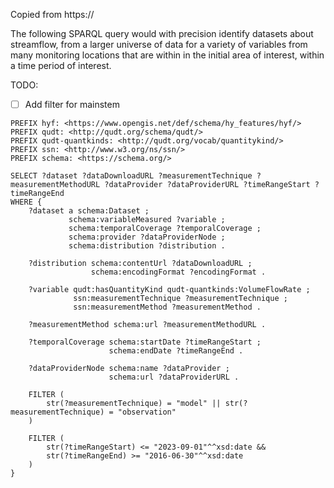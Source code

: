 Copied from https://

The following SPARQL query would with precision identify datasets about streamflow, from a larger universe of data for a variety of variables from many monitoring locations that are within in the initial area of interest, within a time period of interest.

TODO:

- [ ] Add filter for mainstem

```sparql
PREFIX hyf: <https://www.opengis.net/def/schema/hy_features/hyf/>
PREFIX qudt: <http://qudt.org/schema/qudt/>
PREFIX qudt-quantkinds: <http://qudt.org/vocab/quantitykind/>
PREFIX ssn: <http://www.w3.org/ns/ssn/>
PREFIX schema: <https://schema.org/>

SELECT ?dataset ?dataDownloadURL ?measurementTechnique ?measurementMethodURL ?dataProvider ?dataProviderURL ?timeRangeStart ?timeRangeEnd
WHERE {
    ?dataset a schema:Dataset ;
             schema:variableMeasured ?variable ;
             schema:temporalCoverage ?temporalCoverage ;
             schema:provider ?dataProviderNode ;
             schema:distribution ?distribution .
             
    ?distribution schema:contentUrl ?dataDownloadURL ;
                  schema:encodingFormat ?encodingFormat .
                  
    ?variable qudt:hasQuantityKind qudt-quantkinds:VolumeFlowRate ;
              ssn:measurementTechnique ?measurementTechnique ;
              ssn:measurementMethod ?measurementMethod .
              
    ?measurementMethod schema:url ?measurementMethodURL .
              
    ?temporalCoverage schema:startDate ?timeRangeStart ;
                      schema:endDate ?timeRangeEnd .
                      
    ?dataProviderNode schema:name ?dataProvider ;
                      schema:url ?dataProviderURL .
                      
    FILTER (
        str(?measurementTechnique) = "model" || str(?measurementTechnique) = "observation"
    )
    
    FILTER (
        str(?timeRangeStart) <= "2023-09-01"^^xsd:date &&
        str(?timeRangeEnd) >= "2016-06-30"^^xsd:date
    )
}
```
